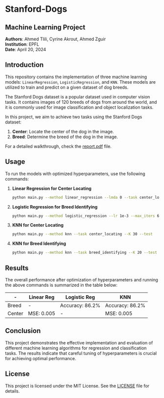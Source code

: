 # Stanford-Dogs

## Machine Learning Project

**Authors**: Ahmed Tlili, Cyrine Akrout, Ahmed Zguir  
**Institution**: EPFL  
**Date**: April 20, 2024

## Introduction

This repository contains the implementation of three machine learning models: `LinearRegression`, `LogisticRegression`, and `KNN`. These models are utilized to train and predict on a given dataset of dog breeds.

The Stanford Dogs dataset is a popular dataset used in computer vision tasks. It contains images of 120 breeds of dogs from around the world, and it is commonly used for image classification and object localization tasks. 

In this project, we aim to achieve two tasks using the Stanford Dogs dataset:
1. **Center**: Locate the center of the dog in the image.
2. **Breed**: Determine the breed of the dog in the image.

For a detailed walkthrough, check the [report.pdf](report.pdf) file.

## Usage

To run the models with optimized hyperparameters, use the following commands:

1. **Linear Regression for Center Locating**
    ```bash
    python main.py --method linear_regression --lmda 0 --task center_locating --test
    ```

2. **Logistic Regression for Breed Identifying**
    ```bash
    python main.py --method logistic_regression --lr 1e-3 --max_iters 600 --task breed_identifying --test
    ```

3. **KNN for Center Locating**
    ```bash
    python main.py --method knn --task center_locating --K 30 --test
    ```

4. **KNN for Breed Identifying**
    ```bash
    python main.py --method knn --task breed_identifying --K 20 --test
    ```

## Results

The overall performance after optimization of hyperparameters and running the above commands is summarized in the table below:

| -        | Linear Reg       | Logistic Reg    | KNN             |
|----------|------------------|-----------------|-----------------|
| Breed    | -                | Accuracy: 86.2% | Accuracy: 86.2% |
| Center   | MSE: 0.005       | -               | MSE: 0.005      |


## Conclusion

This project demonstrates the effective implementation and evaluation of different machine learning algorithms for regression and classification tasks. The results indicate that careful tuning of hyperparameters is crucial for achieving optimal performance.

## License

This project is licensed under the MIT License. See the [LICENSE](LICENSE) file for details.

